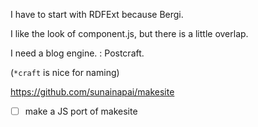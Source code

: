I have to start with RDFExt because Bergi.

I like the look of component.js, but there is a little overlap.

I need a blog engine. : Postcraft.

(`*craft` is nice for naming)

https://github.com/sunainapai/makesite

- [ ] make a JS port of makesite
